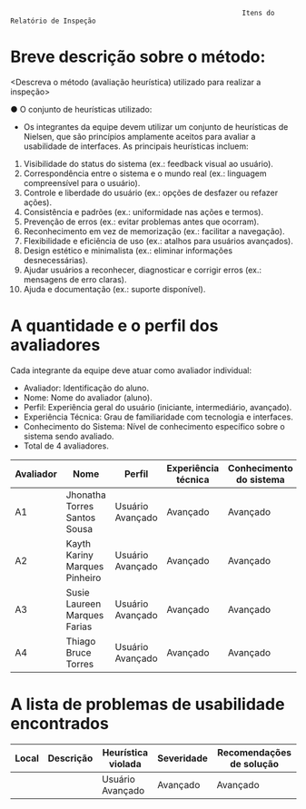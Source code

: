                                                              Itens do Relatório de Inspeção                                               


# Breve descrição sobre o método:

<Descreva o método (avaliação heurística) utilizado para realizar a inspeção>

● O conjunto de heurísticas utilizado:
- Os integrantes da equipe devem utilizar um conjunto de heurísticas de Nielsen, que são princípios
amplamente aceitos para avaliar a usabilidade de interfaces. As principais heurísticas incluem:
1. Visibilidade do status do sistema (ex.: feedback visual ao usuário).
2. Correspondência entre o sistema e o mundo real (ex.: linguagem compreensível para o usuário).
3. Controle e liberdade do usuário (ex.: opções de desfazer ou refazer ações).
4. Consistência e padrões (ex.: uniformidade nas ações e termos).
5. Prevenção de erros (ex.: evitar problemas antes que ocorram).
6. Reconhecimento em vez de memorização (ex.: facilitar a navegação).
7. Flexibilidade e eficiência de uso (ex.: atalhos para usuários avançados).
8. Design estético e minimalista (ex.: eliminar informações desnecessárias).
9. Ajudar usuários a reconhecer, diagnosticar e corrigir erros (ex.: mensagens de erro claras).
10. Ajuda e documentação (ex.: suporte disponível).

# A quantidade e o perfil dos avaliadores

Cada integrante da equipe deve atuar como avaliador individual:
- Avaliador: Identificação do aluno.
- Nome: Nome do avaliador (aluno).
- Perfil: Experiência geral do usuário (iniciante, intermediário, avançado).
- Experiência Técnica: Grau de familiaridade com tecnologia e interfaces.
- Conhecimento do Sistema: Nível de conhecimento específico sobre o sistema sendo avaliado.
- Total de 4 avaliadores.

| Avaliador |      Nome    |    Perfil    |         Experiência técnica    |   Conhecimento do sistema    | 
|-----------|--------------|--------------|--------------------------------|------------------------------|
|     A1    |  Jhonatha Torres Santos Sousa       |  Usuário Avançado            |      Avançado     |    Avançado                          |
|     A2    |  Kayth Kariny Marques Pinheiro      |  Usuário Avançado            |      Avançado     |    Avançado                          |
|     A3    |  Susie Laureen Marques Farias       |  Usuário Avançado            |      Avançado     |    Avançado                          |
|     A4    |  Thiago Bruce Torres                |  Usuário Avançado            |      Avançado     |    Avançado                          |

# A lista de problemas de usabilidade encontrados

| Local |      Descrição    |    Heurística violada    |         Severidade    |   Recomendações de solução    | 
|-------|-------------------|--------------------------|-----------------------|-------------------------------
|       |                   |  Usuário Avançado        |      Avançado         |    Avançado                   |




